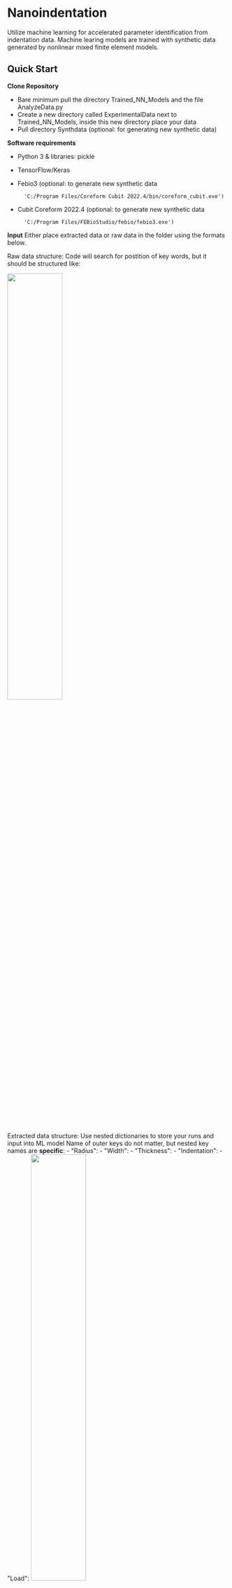 # Nanoindentation
Utilize machine learning for accelerated parameter identification from indentation data. Machine learing models are trained with synthetic data generated by nonlinear mixed finite element models.
 
 
 
 
## Quick Start
 
**Clone Repository**
 - Bare minimum pull the directory Trained_NN_Models and the file AnalyzeData.py
 - Create a new directory called ExperimentalData next to Trained_NN_Models, inside this new directory place your data
 - Pull directory Synthdata (optional: for generating new synthetic data)
 
**Software requirements**
 - Python 3 & libraries: pickle
 - TensorFlow/Keras
 - Febio3 (optional: to generate new synthetic data
         
         'C:/Program Files/Coreform Cubit 2022.4/bin/coreform_cubit.exe')
 - Cubit Coreform 2022.4 (optional: to generate new synthetic data
         
         'C:/Program Files/FEBioStudio/febio/febio3.exe')

 
**Input**
Either place extracted data or raw data in the folder using the formats below.
 
 Raw data structure:
 Code will search for postition of key words, but it should be structured like:
 
 <img src="Figures/Raw_Data_Input.png" alt="" width="50%"/>
 
  
 Extracted data structure:
 Use nested dictionaries to store your runs and input into ML model
 Name of outer keys do not matter, but nested key names are **specific**:
    - "Radius":
    - "Width":
    - "Thickness":
    - "Indentation":
    - "Load":
 <img src="Figures/Structured_Data_Input.png" alt="" width="50%"/>
 
 
**Output**
 
 
### Example
 
 
 
 
 
 
## Summary
 
### Synthetic Data Generation

 A) LHS was used to sample the four parameter input space ( $\delta y$, $W$, $H$, and $\mu$) for the neo-Hookean material model, and five parameter input space ( $\delta y$, $W$, $H$, $\mu$, and $Jm$) for the Gent material model to generate a FE input file. 
 
 B) The FE input file was fed into the implicit mixed FE model (C) to generate a load-displacement curve output, FE output file. 
 
 (A-C) represents the forward problem, while the inverse problem, determining material parameters from experimental data, is accomplished through the use of two machine learning models. 
 
 
<img src="Figures/Figure_1.png" alt="\textbf{Summary of the modelling approaches.}" width="100%"/>
 
 
 
 
### Inverse Problem

(D) the first machine learning model used a neural network to learn the forward problem, predict the loading curve ( $P^*_n$) from material properties ( $\mu^*$, $Jm^*$) and sample dimensions ( $W^*$, $H^*$), which is called as the mapping function for a nonlinear least squares algorithm to solve the inverse problem. 

(E) the second machine learning model used a neural network to directly learn the inverse problem, predict material parameters ( $\mu$, $Jm$) from sample dimensions ( $W^*$, $H^*$), loading curve ( $P^*_n$), and the slope of the loading curve ( $S^*_n$)

<img src="Figures/Figure_2.png" alt="\textbf{Summary of the modelling approaches.}" width="100%"/>
 
 
 
 
### Machine Learning 

A) Comparison of the neural network (black dots) prediction of unseen data to the Hertzian solution (red triangle) and Modified Hertzian solution (orange squares). Predicted shear modulus is plotted against target shear modulus, where the dotted red line is a perfect prediction. 

B) Magnification of A. 

C) Comparison of experimental data with 0.1R max indentation to neural network prediction. 

D) Comparison of experimental data with 0.5R max indentation to neural network prediction.}

<img src="Figures/Figure_4.png" alt="\textbf{Summary of the modelling approaches.}" width="100%"/>
 
 
 
 
### Experimental Data: Brain Tissue

Comparison of the averaged loading curves (686 samples) from mouse brain slices (black triangle marker), and the averaged loading curves (686 samples) from chemically fixed mouse brain slices (black circle marker) were plotted with the neural network predictions in red and grey, respectively. 

(A) Neo-Hookean material model with the least squares ML approach, (B) Gent material model with the least squares ML approach, 

(C) Neo-Hookean material model with the direct inverse ML approach, and (D) Gent material model with the direct inverse ML approach. Predicted material parameters are included in the respective legend.


<img src="Figures/Figure_5.png" alt="\textbf{Summary of the modelling approaches.}" width="100%"/>
  
  
 
  
The predicted material parameters for the Gent material model with the direct inverse ML approach were plotted for the mouse brain slices 

(A,C) (grey circle markers) and chemically fixed mouse brain slices 

(B,D) (red circle markers). The Gent material parameters for the averaged experimental loading curves for the mouse brain slices (red dotted line) and chemically fixed brain slices (black dotted line) are plotted over the parameters determined for the individual data samples.}


<img src="Figures/Figure_6.png" alt="\textbf{Summary of the modelling approaches.}" width="100%"/>
 
 
 
 
  
## Layout of Repository

### SynthData
### Trained_NN_Models
### Functions
### ExperimentalData
### Results



